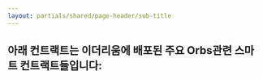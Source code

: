 ```yaml
---
layout: partials/shared/page-header/sub-title
---
```


## 아래 컨트랙트는 이더리움에 배포된 주요 Orbs관련 스마트 컨트랙트들입니다:
